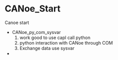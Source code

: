 # CANoe_Start
Canoe start
* CANoe_py_com_sysvar 
  1. work good to use capl call python
  2. python interaction with CANoe through COM
  3. Exchange data use sysvar
* 

